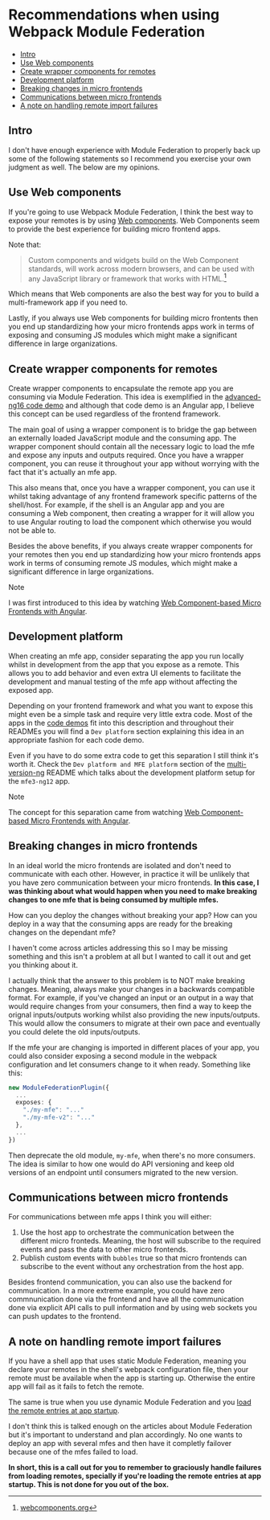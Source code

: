 # Recommendations when using Webpack Module Federation

- [Intro](#intro)
- [Use Web components](#use-web-components)
- [Create wrapper components for remotes](#create-wrapper-components-for-remotes)
- [Development platform](#development-platform)
- [Breaking changes in micro frontends](#breaking-changes-in-micro-frontends)
- [Communications between micro frontends](#communications-between-micro-frontends)
- [A note on handling remote import failures](#a-note-on-handling-remote-import-failures)


## Intro

I don't have enough experience with Module Federation to properly back up some of the following statements so I recommend you exercise your own judgment as well. The below are my opinions.

## Use Web components

If you're going to use Webpack Module Federation, I think the best way to expose your remotes is by using [Web components](https://www.webcomponents.org/introduction). Web Components seem to provide the best experience for building micro frontend apps.

Note that:
> Custom components and widgets build on the Web Component standards, will work across modern browsers, and can be used with any JavaScript library or framework that works with HTML.[^2]
>

[^2]: [webcomponents.org](https://www.webcomponents.org/introduction)

Which means that Web components are also the best way for you to build a multi-framework app if you need to.

Lastly, if you always use Web components for building micro frontents then you end up standardizing how your micro frontends apps work in terms of exposing and consuming JS modules which might make a significant difference in large organizations.

## Create wrapper components for remotes

Create wrapper components to encapsulate the remote app you are consuming via Module Federation. This idea is exemplified in the [advanced-ng16 code demo](/code-demos/advanced-ng16/README.md#how-to-structure-your-micro-frontends) and although that code demo is an Angular app, I believe this concept can be used regardless of the frontend framework.

The main goal of using a wrapper component is to bridge the gap between an externally loaded JavaScript module and the consuming app. The wrapper component should contain all the necessary logic to load the mfe and expose any inputs and outputs required. Once you have a wrapper component, you can reuse it throughout your app without worrying with the fact that it's actually an mfe app.

This also means that, once you have a wrapper component, you can use it whilst taking advantage of any frontend framework specific patterns of the shell/host. For example, if the shell is an Angular app and you are consuming a Web component, then creating a wrapper for it will allow you to use Angular routing to load the component which otherwise you would not be able to.

Besides the above benefits, if you always create wrapper components for your remotes then you end up standardizing how your micro frontends apps work in terms of consuming remote JS modules, which might make a significant difference in large organizations.

> [!NOTE]
>
> I was first introduced to this idea by watching [Web Component-based Micro Frontends with Angular](https://www.youtube.com/watch?v=ee17YczpCpU).
>

## Development platform

When creating an mfe app, consider separating the app you run locally whilst in development from the app that you expose as a remote. This allows you to add behavior and even extra UI elements to facilitate the development and manual testing of the mfe app without affecting the exposed app.

Depending on your frontend framework and what you want to expose this might even be a simple task and require very little extra code. Most of the apps in the [code demos](/README.md#code-demos) fit into this description and throughout their READMEs you will find a `Dev platform` section explaining this idea in an appropriate fashion for each code demo.

Even if you have to do some extra code to get this separation I still think it's worth it. Check the `Dev platform and MFE platform` section of the [multi-version-ng](/code-demos/multi-version-ng/README.md#dev-platform-and-mfe-platform) README which talks about the development platform setup for the `mfe3-ng12` app.

> [!NOTE]
>
> The concept for this separation came from watching [Web Component-based Micro Frontends with Angular](https://www.youtube.com/watch?v=ee17YczpCpU).
>

## Breaking changes in micro frontends

In an ideal world the micro frontends are isolated and don't need to communicate with each other. However, in practice it will be unlikely that you have zero communication between your micro frontends. **In this case, I was thinking about what would happen when you need to make breaking changes to one mfe that is being consumed by multiple mfes.**

How can you deploy the changes without breaking your app? How can you deploy in a way that the consuming apps are ready for the breaking changes on the dependant mfe?

I haven't come across articles addressing this so I may be missing something and this isn't a problem at all but I wanted to call it out and get you thinking about it.

I actually think that the answer to this problem is to NOT make breaking changes. Meaning, always make your changes in a backwards compatible format. For example, if you've changed an input or an output in a way that would require changes from your consumers, then find a way to keep the orignal inputs/outputs working whilst also providing the new inputs/outputs. This would allow the consumers to migrate at their own pace and eventually you could delete the old inputs/outputs.

If the mfe your are changing is imported in different places of your app, you could also consider exposing a second module in the webpack configuration and let consumers change to it when ready. Something like this:

```ts
new ModuleFederationPlugin({
  ...
  exposes: {
    "./my-mfe": "..."
    "./my-mfe-v2": "..."
  },
  ...
})
```

Then deprecate the old module, `my-mfe`, when there's no more consumers. The idea is similar to how one would do API versioning and keep old versions of an endpoint until consumers migrated to the new version.

## Communications between micro frontends

For communications between mfe apps I think you will either:

1) Use the host app to orchestrate the communication between the different micro fronteds. Meaning, the host will subscribe to the required events and pass the data to other micro frontends.
2) Publish custom events with `bubbles` true so that micro frontends can subscribe to the event without any orchestration from the host app.

Besides frontend communication, you can also use the backend for communication. In a more extreme example, you could have zero commnunication done via the frontend and have all the communication done via explicit API calls to pull information and by using web sockets you can push updates to the frontend.

## A note on handling remote import failures

If you have a shell app that uses static Module Federation, meaning you declare your remotes in the shell's webpack configuration file, then your remote must be available when the app is starting up. Otherwise the entire app will fail as it fails to fetch the remote.

The same is true when you use dynamic Module Federation and you [load the remote entries at app startup](/docs/shared.md#improve-resolution-of-shared-dependencies-when-using-dynamic-module-federation).

I don't think this is talked enough on the articles about Module Federation but it's important to understand and plan accordingly. No one wants to deploy an app with several mfes and then have it completly failover because one of the mfes failed to load.

**In short, this is a call out for you to remember to graciously handle failures from loading remotes, specially if you're loading the remote entries at app startup. This is not done for you out of the box.**
